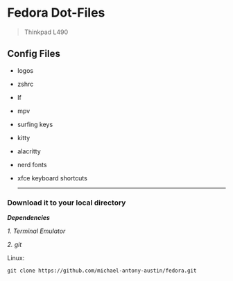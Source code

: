# Fedora Dot-Files
  > Thinkpad L490



## **Config Files**

- logos
- zshrc
- lf
- mpv
- surfing keys
- kitty
- alacritty
- nerd fonts
- xfce keyboard shortcuts
 
  ---
  
### **Download it to your local directory**


***Dependencies***

*1. Terminal Emulator*

*2. git*



  
Linux:

`git clone https://github.com/michael-antony-austin/fedora.git`


